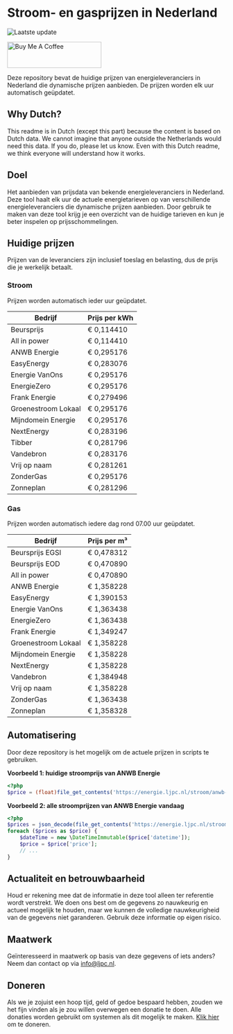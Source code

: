 # Stroom- en gasprijzen in Nederland

![Laatste update](https://img.shields.io/badge/laatste%20update-2025--01--20%2003%3A00%20CET-brightgreen)

<a href="https://www.buymeacoffee.com/Lars-" target="_blank"><img src="https://cdn.buymeacoffee.com/buttons/v2/default-orange.png" alt="Buy Me A Coffee" height="60" style="height: 60px !important;width: 217px !important;" ></a>

Deze repository bevat de huidige prijzen van energieleveranciers in Nederland die dynamische prijzen aanbieden. De prijzen worden elk uur automatisch geüpdatet.

## Why Dutch?

This readme is in Dutch (except this part) because the content is based on Dutch data. We cannot imagine that anyone outside the Netherlands would need this data. If you do, please let us know. Even with this Dutch readme, we think
everyone will understand how it works.

## Doel

Het aanbieden van prijsdata van bekende energieleveranciers in Nederland. Deze tool haalt elk uur de actuele energietarieven op van verschillende energieleveranciers die dynamische prijzen aanbieden. Door gebruik te maken van deze tool
krijg je een overzicht van de huidige tarieven en kun je beter inspelen op prijsschommelingen.

## Huidige prijzen

Prijzen van de leveranciers zijn inclusief toeslag en belasting, dus de prijs die je werkelijk betaalt.

### Stroom

Prijzen worden automatisch ieder uur geüpdatet.

 Bedrijf | Prijs per kWh 
---------|---------------
Beursprijs | € 0,114410
All in power | € 0,114410
ANWB Energie | € 0,295176
EasyEnergy | € 0,283076
Energie VanOns | € 0,295176
EnergieZero | € 0,295176
Frank Energie | € 0,279496
Groenestroom Lokaal | € 0,295176
Mijndomein Energie | € 0,295176
NextEnergy | € 0,283196
Tibber | € 0,281796
Vandebron | € 0,283176
Vrij op naam | € 0,281261
ZonderGas | € 0,295176
Zonneplan | € 0,281296


### Gas

Prijzen worden automatisch iedere dag rond 07.00 uur geüpdatet.

 Bedrijf | Prijs per m³ 
---------|--------------
Beursprijs EGSI | € 0,478312
Beursprijs EOD | € 0,470890
All in power | € 0,470890
ANWB Energie | € 1,358228
EasyEnergy | € 1,390153
Energie VanOns | € 1,363438
EnergieZero | € 1,363438
Frank Energie | € 1,349247
Groenestroom Lokaal | € 1,358228
Mijndomein Energie | € 1,358228
NextEnergy | € 1,358228
Vandebron | € 1,384948
Vrij op naam | € 1,358228
ZonderGas | € 1,363438
Zonneplan | € 1,358328


## Automatisering

Door deze repository is het mogelijk om de actuele prijzen in scripts te gebruiken.

**Voorbeeld 1: huidige stroomprijs van ANWB Energie**

```php
<?php
$price = (float)file_get_contents('https://energie.ljpc.nl/stroom/anwb-energie-nu.txt');

```

**Voorbeeld 2: alle stroomprijzen van ANWB Energie vandaag**

```php
<?php
$prices = json_decode(file_get_contents('https://energie.ljpc.nl/stroom/all-in-power-vandaag.json'),true);
foreach ($prices as $price) {
    $dateTime = new \DateTimeImmutable($price['datetime']);
    $price = $price['price'];
    // ...
}
```

## Actualiteit en betrouwbaarheid

Houd er rekening mee dat de informatie in deze tool alleen ter referentie wordt verstrekt. We doen ons best om de gegevens zo nauwkeurig en actueel mogelijk te houden, maar we kunnen de volledige nauwkeurigheid van de gegevens niet
garanderen. Gebruik deze informatie op eigen risico.

## Maatwerk

Geïnteresseerd in maatwerk op basis van deze gegevens of iets anders? Neem dan contact op
via [info@ljpc.nl](mailto:info@ljpc.nl?subject=Energie%20prijzen).

## Doneren

Als we je zojuist een hoop tijd, geld of gedoe bespaard hebben, zouden we het fijn vinden als je zou willen overwegen een
donatie te doen. Alle donaties worden gebruikt om systemen als dit mogelijk te
maken. [Klik hier](https://www.buymeacoffee.com/Lars-) om te doneren.
